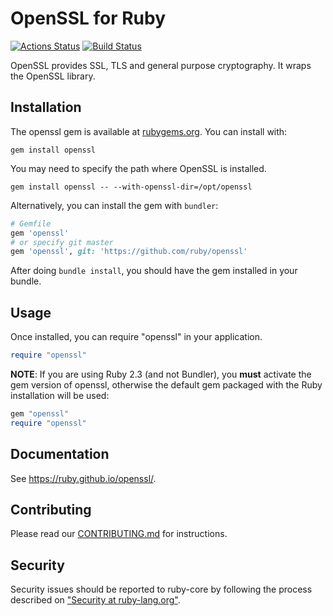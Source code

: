 # OpenSSL for Ruby

[![Actions Status](https://github.com/ruby/openssl/workflows/OpenSSL/badge.svg)](https://github.com/ruby/openssl/actions?workflow=OpenSSL)
[![Build Status](https://travis-ci.org/ruby/openssl.svg?branch=master)](https://travis-ci.org/ruby/openssl)


OpenSSL provides SSL, TLS and general purpose cryptography. It wraps the
OpenSSL library.

## Installation

The openssl gem is available at [rubygems.org](https://rubygems.org/gems/openssl).
You can install with:

```
gem install openssl
```

You may need to specify the path where OpenSSL is installed.

```
gem install openssl -- --with-openssl-dir=/opt/openssl
```

Alternatively, you can install the gem with `bundler`:

```ruby
# Gemfile
gem 'openssl'
# or specify git master
gem 'openssl', git: 'https://github.com/ruby/openssl'
```

After doing `bundle install`, you should have the gem installed in your bundle.

## Usage

Once installed, you can require "openssl" in your application.

```ruby
require "openssl"
```

**NOTE**: If you are using Ruby 2.3 (and not Bundler), you **must** activate
the gem version of openssl, otherwise the default gem packaged with the Ruby
installation will be used:

```ruby
gem "openssl"
require "openssl"
```

## Documentation

See https://ruby.github.io/openssl/.

## Contributing

Please read our [CONTRIBUTING.md] for instructions.

## Security

Security issues should be reported to ruby-core by following the process
described on ["Security at ruby-lang.org"](https://www.ruby-lang.org/en/security/).


[CONTRIBUTING.md]: https://github.com/ruby/openssl/tree/master/CONTRIBUTING.md
